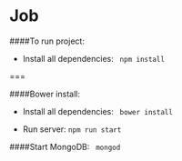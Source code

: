 Job
===
####To run project:

- Install all dependencies:
``` npm install```

===

####Bower install:

- Install all dependencies:
``` bower install```

- Run server: ```npm run start```

####Start MongoDB:
``` mongod```
